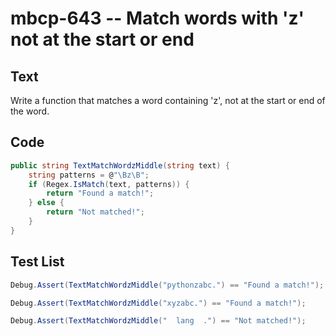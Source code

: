 # mbcp-643 -- Match words with 'z' not at the start or end

## Text

Write a function that matches a word containing 'z', not at the start or end of the word.

## Code

```csharp
public string TextMatchWordzMiddle(string text) {
    string patterns = @"\Bz\B";
    if (Regex.IsMatch(text, patterns)) {
        return "Found a match!";
    } else {
        return "Not matched!";
    }
}
```

## Test List

```csharp
Debug.Assert(TextMatchWordzMiddle("pythonzabc.") == "Found a match!");
```

```csharp
Debug.Assert(TextMatchWordzMiddle("xyzabc.") == "Found a match!");
```

```csharp
Debug.Assert(TextMatchWordzMiddle("  lang  .") == "Not matched!");
```

